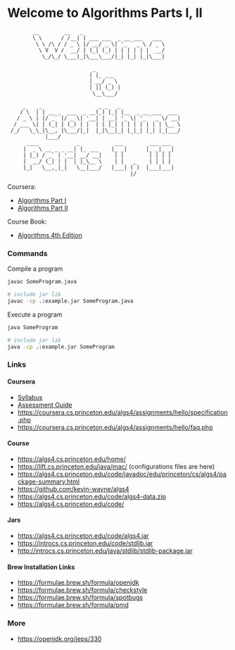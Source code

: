 # Welcome to Algorithms Parts I, II

```
        __        __   _
        \ \      / /__| | ___ ___  _ __ ___   ___
         \ \ /\ / / _ \ |/ __/ _ \| '_ ` _ \ / _ \
          \ V  V /  __/ | (_| (_) | | | | | |  __/
           \_/\_/ \___|_|\___\___/|_| |_| |_|\___|

                           _
                          | |_ ___
                          | __/ _ \
                          | || (_) |
                           \__\___/

     _    _                  _ _   _
    / \  | | __ _  ___  _ __(_) |_| |__  _ __ ___  ___
   / _ \ | |/ _` |/ _ \| '__| | __| '_ \| '_ ` _ \/ __|
  / ___ \| | (_| | (_) | |  | | |_| | | | | | | | \__ \
 /_/   \_\_|\__, |\___/|_|  |_|\__|_| |_|_| |_| |_|___/
            |___/
      ____            _           ___        ___ ___
     |  _ \ __ _ _ __| |_ ___    |_ _|      |_ _|_ _|
     | |_) / _` | '__| __/ __|    | |        | | | |
     |  __/ (_| | |  | |_\__ \    | |   _    | | | |
     |_|   \__,_|_|   \__|___/   |___| ( )  |___|___|
                                       |/
```

Coursera:

* [Algorithms Part I](https://www.coursera.org/learn/algorithms-part1)
* [Algorithms Part II](https://www.coursera.org/learn/algorithms-part2)

Course Book:

* [Algorithms 4th Edition](http://algs4.cs.princeton.edu/home/)

### Commands

Compile a program

```sh
javac SomeProgram.java
```

```sh
# include jar lib
javac -cp .:example.jar SomeProgram.java
```

Execute a program

```sh
java SomeProgram
```

```sh
# include jar lib
java -cp .:example.jar SomeProgram
```

### Links

#### Coursera

* [Syllabus](https://www.coursera.org/learn/algorithms-part1/resources/CrmR4)
* [Assessment Guide]( https://www.coursera.org/learn/algorithms-part1/resources/R2mre)
* https://coursera.cs.princeton.edu/algs4/assignments/hello/specification.php
* https://coursera.cs.princeton.edu/algs4/assignments/hello/faq.php

#### Course

* https://algs4.cs.princeton.edu/home/
* https://lift.cs.princeton.edu/java/mac/ (configurations files are here)
* https://algs4.cs.princeton.edu/code/javadoc/edu/princeton/cs/algs4/package-summary.html
* https://github.com/kevin-wayne/algs4
* https://algs4.cs.princeton.edu/code/algs4-data.zip
* https://algs4.cs.princeton.edu/code/

#### Jars

* https://algs4.cs.princeton.edu/code/algs4.jar
* https://introcs.cs.princeton.edu/code/stdlib.jar
* http://introcs.cs.princeton.edu/java/stdlib/stdlib-package.jar

#### Brew Installation Links

* https://formulae.brew.sh/formula/openjdk
* https://formulae.brew.sh/formula/checkstyle
* https://formulae.brew.sh/formula/spotbugs
* https://formulae.brew.sh/formula/pmd

### More

* https://openjdk.org/jeps/330
